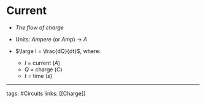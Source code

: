# Current
- *The flow of charge*

- Units: *Ampere* (or *Amp*) -> $A$

- $\large I = \frac{dQ}{dt}$, where:
	- $I$ = current ($A$)
	- $Q$ = charge ($C$)
	- $t$ = time ($s$)


---
tags: #Circuits
links: [[Charge]]
